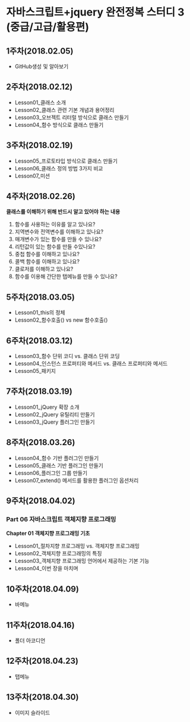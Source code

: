 # 자바스크립트+jquery 완전정복 스터디 3 (중급/고급/활용편)

## 1주차(2018.02.05)

- GitHub생성 및 알아보기

## 2주차(2018.02.12)

- Lesson01_클래스 소개
- Lesson02_클래스 관련 기본 개념과 용어정리
- Lesson03_오브젝트 리터럴 방식으로 클래스 만들기
- Lesson04_함수 방식으로 클래스 만들기

## 3주차(2018.02.19)

- Lesson05_프로토타입 방식으로 클래스 만들기
- Lesson06_클래스 정의 방법 3가지 비교
- Lesson07_미션

## 4주차(2018.02.26)

**클래스를 이해하기 위해 반드시 알고 있어야 하는 내용**

1. 함수를 사용하는 이유를 알고 있나요?
2. 지역변수와 전역변수를 이해하고 있나요?
3. 매개변수가 있는 함수를 만들 수 있나요?
4. 리턴값이 있는 함수를 만들 수있나요?
5. 중첩 함수를 이해하고 있나요?
6. 콜백 함수를 이해하고 있나요?
7. 클로저를 이해하고 있나요?
8. 함수를 이용해 간단한 탭메뉴를 만들 수 있나요?

## 5주차(2018.03.05)

- Lesson01_this의 정체
- Lesson02_함수호출() vs new 함수호출()

## 6주차(2018.03.12)

- Lesson03_함수 단위 코디 vs. 클래스 단위 코딩
- Lesson04_인스턴스 프로퍼티와 메서드 vs. 클래스 프로퍼티와 메서드
- Lesson05_패키지

## 7주차(2018.03.19)

- Lesson01_jQuery 확장 소개
- Lesson02_jQuery 유틸리티 만들기
- Lesson03_jQuery 플러그인 만들기

## 8주차(2018.03.26)

- Lesson04_함수 기반 플러그인 만들기
- Lesson05_클래스 기반 플러그인 만들기
- Lesson06_플러그인 그룹 만들기
- Lesson07_extend() 메서드를 활용한 플러그인 옵션처리

## 9주차(2018.04.02)

### Part 06 자바스크립트 객체지향 프로그래밍

**Chapter 01 객체지향 프로그래밍 기초**

- Lesson01_절차지향 프로그래밍 vs. 객체지향 프로그래밍
- Lesson02_객체지향 프로그래밍의 특징
- Lesson03_객체지향 프로그래밍 언어에서 제공하는 기본 기능
- Lesson04_이번 장을 마치며

## 10주차(2018.04.09)

- 바메뉴

## 11주차(2018.04.16)

- 폴더 아코디언

## 12주차(2018.04.23)

- 탭메뉴

## 13주차(2018.04.30)

- 이미지 슬라이드